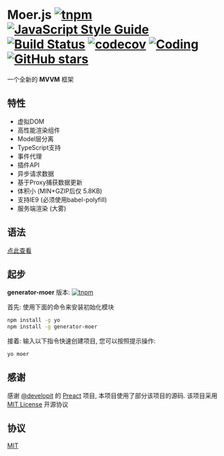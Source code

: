 # Moer.js [![tnpm](http://npm.taobao.org/badge/v/moer.svg?style=flat-square)](http://npm.taobao.org/package/moer) [![JavaScript Style Guide](https://img.shields.io/badge/code%20style-standard-brightgreen.svg)](http://standardjs.com/) [![Build Status](https://travis-ci.org/ShirasawaSama/moer.svg?branch=master)](https://travis-ci.org/ShirasawaSama/moer) [![codecov](https://codecov.io/gh/ShirasawaSama/moer/branch/master/graph/badge.svg)](https://codecov.io/gh/ShirasawaSama/moer) [![Coding](https://img.shields.io/website-up-down-green-red/http/shields.io.svg?label=Coding)](https://coding.net/u/ncbql/p/moer) [![GitHub stars](https://img.shields.io/github/stars/ShirasawaSama/moer.svg?style=social&label=Stars)](https://github.com/ShirasawaSama/moer)

一个全新的 **MVVM** 框架

## 特性

- 虚拟DOM
- 高性能渲染组件
- Model层分离
- TypeScript支持
- 事件代理
- 插件API
- 异步请求数据
- 基于Proxy捕获数据更新
- 体积小 (MIN+GZIP后仅 5.8KB)
- 支持IE9 (必须使用babel-polyfill)
- 服务端渲染 (大雾)

## 语法

[点此查看](./docs.md)

## 起步

**generator-moer** 版本: [![tnpm](http://npm.taobao.org/badge/v/generator-moer.svg?style=flat-square)](http://npm.taobao.org/package/generator-moer)

首先: 使用下面的命令来安装初始化模块

```bash
npm install -g yo
npm install -g generator-moer
```

接着: 输入以下指令快速创建项目, 您可以按照提示操作:

```bash
yo moer
```

## 感谢

感谢 [@developit](https://github.com/developit) 的 [Preact](https://github.com/developit/preact) 项目, 本项目使用了部分该项目的源码. 该项目采用 [MIT License](https://github.com/developit/preact/blob/master/LICENSE) 开源协议

## 协议

[MIT](./LICENSE)
